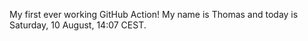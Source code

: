 My first ever working GitHub Action!
My name is Thomas and today is Saturday, 10 August, 14:07 CEST. 
